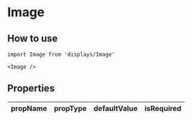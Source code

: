 # Image

## How to use

```
import Image from 'displays/Image'
```

```
<Image />
```

## Properties

| propName | propType | defaultValue | isRequired |
| - | - | - | - |

